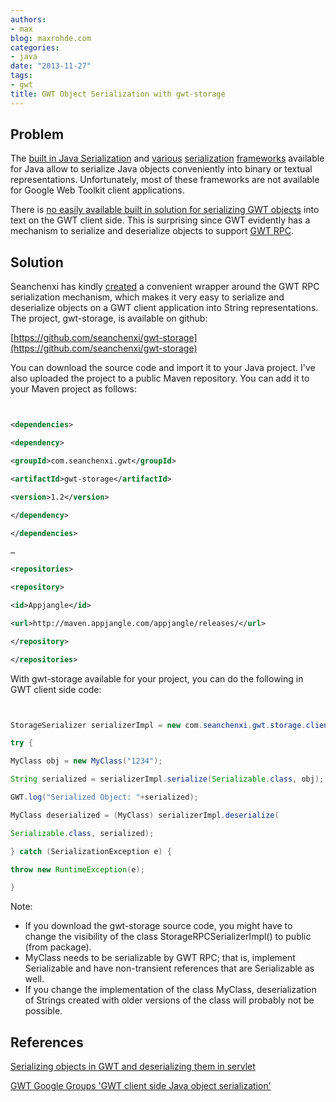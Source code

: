 ```yaml
---
authors:
- max
blog: maxrohde.com
categories:
- java
date: "2013-11-27"
tags:
- gwt
title: GWT Object Serialization with gwt-storage
---
```


## Problem

The [built in Java Serialization](http://docs.oracle.com/javase/7/docs/api/java/io/ObjectOutputStream.html) and [various](https://code.google.com/p/kryo/) [serialization](http://xstream.codehaus.org/) [frameworks](http://jackson.codehaus.org/) available for Java allow to serialize Java objects conveniently into binary or textual representations. Unfortunately, most of these frameworks are not available for Google Web Toolkit client applications.

There is [no easily available built in solution for serializing GWT objects](http://blog.softteco.com/2010/02/serializing-objects-in-gwt-and.html) into text on the GWT client side. This is surprising since GWT evidently has a mechanism to serialize and deserialize objects to support [GWT RPC](http://www.gwtproject.org/doc/latest/tutorial/RPC.html).

## Solution

Seanchenxi has kindly [created](https://groups.google.com/forum/) a convenient wrapper around the GWT RPC serialization mechanism, which makes it very easy to serialize and deserialize objects on a GWT client application into String representations. The project, gwt-storage, is available on github:

[https://github.com/seanchenxi/gwt-storage](https://github.com/seanchenxi/gwt-storage)

You can download the source code and import it to your Java project. I've also uploaded the project to a public Maven repository. You can add it to your Maven project as follows:

```xml


<dependencies>

<dependency>

<groupId>com.seanchenxi.gwt</groupId>

<artifactId>gwt-storage</artifactId>

<version>1.2</version>

</dependency>

</dependencies>

…

<repositories>

<repository>

<id>Appjangle</id>

<url>http://maven.appjangle.com/appjangle/releases/</url>

</repository>

</repositories>

```

With gwt-storage available for your project, you can do the following in GWT client side code:

```java


StorageSerializer serializerImpl = new com.seanchenxi.gwt.storage.client.serializer.StorageRPCSerializerImpl();

try {

MyClass obj = new MyClass("1234");

String serialized = serializerImpl.serialize(Serializable.class, obj);

GWT.log("Serialized Object: "+serialized);

MyClass deserialized = (MyClass) serializerImpl.deserialize(

Serializable.class, serialized);

} catch (SerializationException e) {

throw new RuntimeException(e);

}

```

Note:

- If you download the gwt-storage source code, you might have to change the visibility of the class StorageRPCSerializerImpl() to public (from package).
- MyClass needs to be serializable by GWT RPC; that is, implement Serializable and have non-transient references that are Serializable as well.
- If you change the implementation of the class MyClass, deserialization of Strings created with older versions of the class will probably not be possible.

## References

[Serializing objects in GWT and deserializing them in servlet](http://blog.softteco.com/2010/02/serializing-objects-in-gwt-and.html)

[GWT Google Groups 'GWT client side Java object serialization'](https://groups.google.com/forum/)
